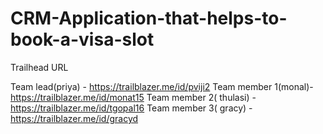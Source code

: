 # CRM-Application-that-helps-to-book-a-visa-slot

Trailhead  URL

Team lead(priya) - https://trailblazer.me/id/pviji2
Team member 1(monal)- https://trailblazer.me/id/monat15
Team member 2( thulasi) - https://trailblazer.me/id/tgopal16
Team member 3( gracy) - https://trailblazer.me/id/gracyd
